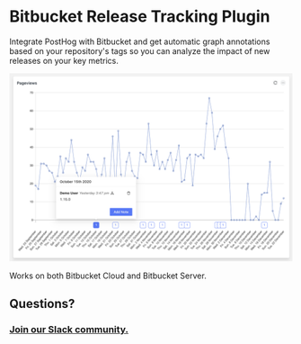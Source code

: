 # Bitbucket Release Tracking Plugin

Integrate PostHog with Bitbucket and get automatic graph annotations based on your repository's tags so you can analyze the impact of new releases on your key metrics.

![Plugin Screenshot](readme-assets/release-tracker.png)

Works on both Bitbucket Cloud and Bitbucket Server.

## Questions?

### [Join our Slack community.](https://join.slack.com/t/posthogusers/shared_invite/enQtOTY0MzU5NjAwMDY3LTc2MWQ0OTZlNjhkODk3ZDI3NDVjMDE1YjgxY2I4ZjI4MzJhZmVmNjJkN2NmMGJmMzc2N2U3Yjc3ZjI5NGFlZDQ)







